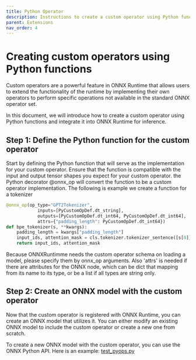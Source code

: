 ```yaml
---
title: Python Operator
description: Instructions to create a custom operator using Python functions and ORT inference integration.
parent: Extensions
nav_order: 4
---
```


# Creating custom operators using Python functions

Custom operators are a powerful feature in ONNX Runtime that allows users to extend the functionality of the runtime by implementing their own operators to perform specific operations not available in the standard ONNX operator set.

In this document, we will introduce how to create a custom operator using Python functions and integrate it into ONNX Runtime for inference.


## Step 1: Define the Python function for the custom operator
Start by defining the Python function that will serve as the implementation for your custom operator. Ensure that the function is compatible with the input and output tensor shapes you expect for your custom operator.
the Python decorator @onnx_op will convert the function to be a custom operator implementation. The following is example we create a function for a tokenizer 

```Python
@onnx_op(op_type="GPT2Tokenizer",
            inputs=[PyCustomOpDef.dt_string],
            outputs=[PyCustomOpDef.dt_int64, PyCustomOpDef.dt_int64],
            attrs={"padding_length": PyCustomOpDef.dt_int64})
def bpe_tokenizer(s, **kwargs):
    padding_length = kwargs["padding_length"]
    input_ids, attention_mask = cls.tokenizer.tokenizer_sentence([s[0]], padding_length)
    return input_ids, attention_mask
```
Because ONNXRuntimme needs the custom operator schema on loading a model, please specify them by onnx_op arguments. Also 'attrs' is needed if there are attributes for the ONNX node, which can be dict that mapping from its name to its type, or be a list if all types are string only.

## Step 2: Create an ONNX model with the custom operator
Now that the custom operator is registered with ONNX Runtime, you can create an ONNX model that utilizes it. You can either modify an existing ONNX model to include the custom operator or create a new one from scratch.

To create a new ONNX model with the custom operator, you can use the ONNX Python API. Here is an example: [test_pyops.py](https://github.com/microsoft/onnxruntime-extensions/blob/main/test/test_pyops.py)
